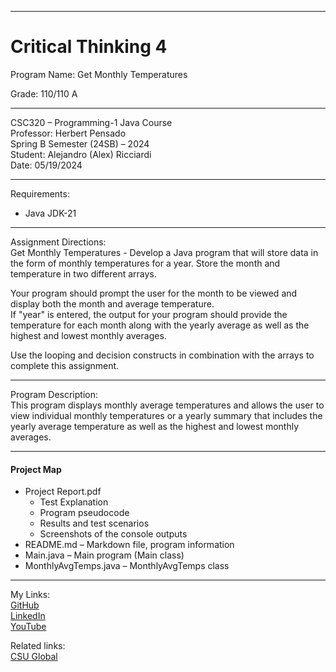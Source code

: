 ﻿-----------------------------------------------------------------------------------------------------------------------------
# Critical Thinking 4
Program Name: Get Monthly Temperatures  

Grade:  110/110 A

-----------------------------------------------------------------------------------------------------------------------------

CSC320 – Programming-1 Java Course  
Professor: Herbert Pensado  
Spring B Semester (24SB) – 2024  
Student: Alejandro (Alex) Ricciardi  
Date: 05/19/2024   

-----------------------------------------------------------------------------------------------------------------------------

Requirements:  
- Java JDK-21  

-----------------------------------------------------------------------------------------------------------------------------

Assignment Directions:  
Get Monthly Temperatures - Develop a Java program that will store data in the form of monthly temperatures for a year. Store the month and temperature in two different arrays. 

Your program should prompt the user for the month to be viewed and display both the month and average temperature.  
If "year" is entered, the output for your program should provide the temperature for each month along with the yearly average as well as the highest and lowest monthly averages.

Use the looping and decision constructs in combination with the arrays to complete this assignment.

-----------------------------------------------------------------------------------------------------------------------------

Program Description:  
This program displays monthly average temperatures and allows the user to view individual monthly temperatures or a yearly summary that includes the yearly average temperature as well as the highest and lowest monthly averages.  

-----------------------------------------------------------------------------------------------------------------------------

#### Project Map
- Project Report.pdf  
	- Test Explanation  
	- Program pseudocode  
	- Results and test scenarios   
	- Screenshots of the console outputs  
- README.md – Markdown file, program information 
- Main.java – Main program (Main class)
- MonthlyAvgTemps.java – MonthlyAvgTemps class

-----------------------------------------------------------------------------------------------------------------------------

My Links:   
[GitHub](https://github.com/Omegapy)  
[LinkedIn](https://www.linkedin.com/in/alex-ricciardi/)   
[YouTube](https://www.youtube.com/channel/UC4rMaQ7sqywMZkfS1xGh2AA)

Related links:  
[CSU Global](https://csuglobal.edu/) 

